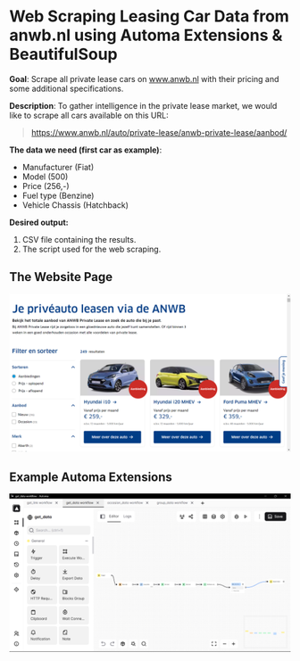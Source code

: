 # Web Scraping Leasing Car Data from anwb.nl using Automa Extensions & BeautifulSoup

**Goal**: Scrape all private lease cars on www.anwb.nl with their pricing and some additional specifications.

**Description**: To gather intelligence in the private lease market, we would like to scrape all cars available on this URL:

> https://www.anwb.nl/auto/private-lease/anwb-private-lease/aanbod/

**The data we need (first car as example)**:
- Manufacturer (Fiat)
- Model (500)
- Price (256,-)
- Fuel type (Benzine)
- Vehicle Chassis (Hatchback)

**Desired output:**
1. CSV file containing the results.
2. The script used for the web scraping.


## The Website Page
<img src='Website.png'>

## Example Automa Extensions
<img src='Automa.png'>
